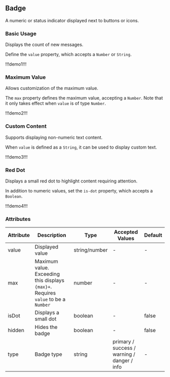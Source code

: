 ## Badge  

A numeric or status indicator displayed next to buttons or icons.

### Basic Usage  

Displays the count of new messages.  

Define the `value` property, which accepts a `Number` or `String`.  

!!!demo1!!!  

### Maximum Value  

Allows customization of the maximum value.  

The `max` property defines the maximum value, accepting a `Number`. Note that it only takes effect when `value` is of type `Number`.  

!!!demo2!!!  

### Custom Content  

Supports displaying non-numeric text content.  

When `value` is defined as a `String`, it can be used to display custom text.  

!!!demo3!!!  

### Red Dot  

Displays a small red dot to highlight content requiring attention.  

In addition to numeric values, set the `is-dot` property, which accepts a `Boolean`.  

!!!demo4!!!  

### Attributes  

| Attribute | Description                                                  | Type           | Accepted Values                           | Default |  
|-----------|--------------------------------------------------------------|----------------|------------------------------------------|---------|  
| value     | Displayed value                                              | string/number  | -                                        | -       |  
| max       | Maximum value. Exceeding this displays `{max}+`. Requires `value` to be a `Number` | number         | -                                        | -       |  
| isDot     | Displays a small dot                                         | boolean        | -                                        | false   |  
| hidden    | Hides the badge                                              | boolean        | -                                        | false   |  
| type      | Badge type                                                  | string         | primary / success / warning / danger / info | -       |